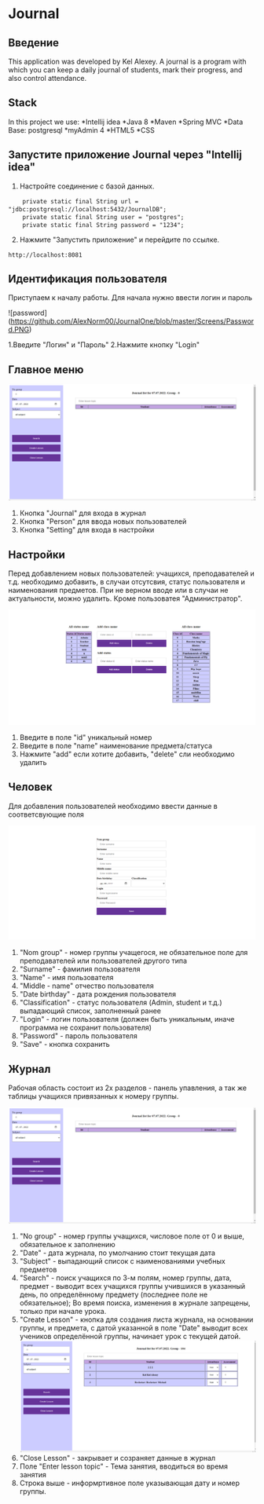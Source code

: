 # Journal
## Введение
This application was developed by Kel Alexey. A journal is a program with which you can keep a daily journal of students, mark their progress, and also control attendance.

## Stack
In this project we use:
*Intellij idea
*Java 8
*Maven
*Spring MVC
*Data Base: postgresql
*myAdmin 4
*HTML5
*CSS

## Запустите приложение Journal через "Intellij idea" 
1. Настройте соединение с базой данных.
``` подключение бд
    private static final String url = "jdbc:postgresql://localhost:5432/JournalDB";
    private static final String user = "postgres";
    private static final String password = "1234";
```
2. Нажмите "Запустить приложение" и перейдите по ссылке.
``` ссылка на старт
http://localhost:8081
```
## Идентификация пользователя

Приступаем к началу работы. Для начала нужно ввести логин и пароль

![password] (https://github.com/AlexNorm00/JournalOne/blob/master/Screens/Password.PNG)

1.Введите "Логин" и "Пароль"
2.Нажмите кнопку "Login"

## Главное меню

![Menu](https://github.com/AlexNorm00/JournalOne/blob/master/Screens/Journal.PNG)

1. Кнопка "Journal" для входа в журнал
2. Кнопка "Person" для ввода новых пользователей
3. Кнопка "Setting" для входа в настройки 

## Настройки 

Перед добавлением новых пользователей: учащихся, преподавателей и т.д. необходимо
добавить, в случаи отсутсвия, статус пользователя и наименования предметов. При не
верном вводе или в случаи не актуальности, можно удалить. Кроме пользоватея "Администратор".

![Setting](https://github.com/AlexNorm00/JournalOne/blob/master/Screens/Setting.PNG)

1. Введите в поле "id" уникальный номер
2. Введите в поле "name" наименование предмета/статуса
3. Нажмите "add" если хотите добавить, "delete" сли необходимо удалить

## Человек

Для добавления пользователей необходимо ввести данные в соответсвующие поля

![Person](https://github.com/AlexNorm00/JournalOne/blob/master/Screens/addPerson.PNG)

1. "Nom group" - номер группы учащегося, не обязательное поле для преподавателей или пользователей другого типа
2. "Surname" - фамилия пользователя
3. "Name" - имя пользователя
4. "Middle - name" отчество пользователя
5. "Date birthday" - дата рождения пользователя
6. "Classification" - статус пользователя (Admin, student и т.д.) выпадающий список, заполненный ранее
7. "Login" - логин пользователя (должен быть уникальным, иначе программа не сохранит пользователя)
8. "Password" - пароль пользователя
9. "Save" - кнопка сохранить

## Журнал

Рабочая область состоит из 2х разделов - панель упавления, а так же таблицы учащихся привязанных к номеру группы.

![Journal](https://github.com/AlexNorm00/JournalOne/blob/master/Screens/Journal.PNG)

1. "No group" - номер группы учащихся, числовое поле от 0 и выше, обязательное к заполнению
2. "Date" - дата журнала, по умолчанию стоит текущая дата
3. "Subject" - выпадающий список с наименованиями учебных предметов
4. "Search" - поиск учащихся по 3-м  полям, номер группы, дата, предмет - выводит всех учащихся группы учившихся
    в указанный день, по определённому предмету (последнее поле не обязательное);
    Во время поиска, изменения в журнале запрещены, только при начале урока.
5. "Create Lesson" - кнопка для создания листа журнала, на основании группы, и предмета, с датой указанной в поле "Date"
    выводит всех учеников определённой группы, начинает урок с текущей датой.
![createJournal](https://github.com/AlexNorm00/JournalOne/blob/master/Screens/CreateJournalList.PNG)
6. "Close Lesson" - закрывает и созраняет данные в журнал
7. Поле "Enter lesson topic" - Тема занятия, вводиться во время занятия
8. Строка выше - информртивное поле указывающая дату и номер группы.







